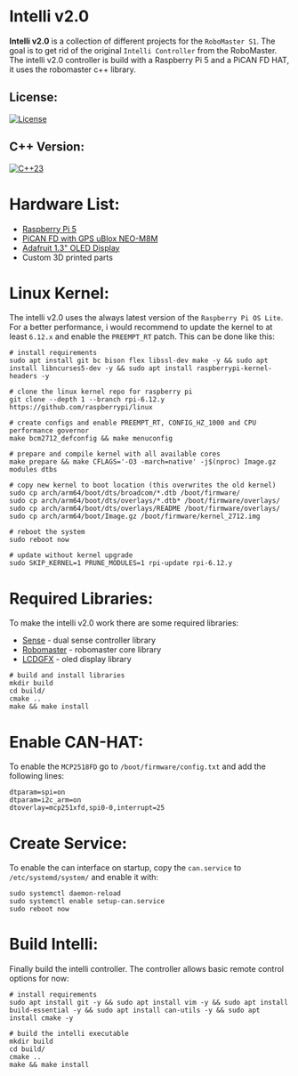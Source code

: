 # Intelli v2.0
**Intelli v2.0** is a collection of different projects for the `RoboMaster S1`.
The goal is to get rid of the original `Intelli Controller` from the RoboMaster.
The intelli v2.0 controller is build with a Raspberry Pi 5 and a PiCAN FD HAT, it uses the robomaster c++ library.

## License:
[![License](https://img.shields.io/badge/License-MIT-blue.svg?longCache=true&style=flat)](https://github.com/Vinz1911/intelli/blob/master/LICENSE)

## C++ Version:
[![C++23](https://img.shields.io/badge/C++-23-blue.svg?logo=c%2B%2B&style=flat)](https://isocpp.org)

# Hardware List:
- [Raspberry Pi 5](https://www.raspberrypi.com/products/raspberry-pi-5/)
- [PiCAN FD with GPS uBlox NEO-M8M](https://www.skpang.co.uk/products/pican-fd-with-gpsgnss-can-bus-board-for-raspberry-pi)
- [Adafruit 1.3" OLED Display](https://www.adafruit.com/product/938)
- Custom 3D printed parts

# Linux Kernel:
The intelli v2.0 uses the always latest version of the `Raspberry Pi OS Lite`. For a better performance,
i would recommend to update the kernel to at least `6.12.x` and enable the `PREEMPT_RT` patch. This can be done like this:

```shell
# install requirements
sudo apt install git bc bison flex libssl-dev make -y && sudo apt install libncurses5-dev -y && sudo apt install raspberrypi-kernel-headers -y

# clone the linux kernel repo for raspberry pi
git clone --depth 1 --branch rpi-6.12.y https://github.com/raspberrypi/linux

# create configs and enable PREEMPT_RT, CONFIG_HZ_1000 and CPU performance governor
make bcm2712_defconfig && make menuconfig

# prepare and compile kernel with all available cores
make prepare && make CFLAGS='-O3 -march=native' -j$(nproc) Image.gz modules dtbs

# copy new kernel to boot location (this overwrites the old kernel)
sudo cp arch/arm64/boot/dts/broadcom/*.dtb /boot/firmware/
sudo cp arch/arm64/boot/dts/overlays/*.dtb* /boot/firmware/overlays/
sudo cp arch/arm64/boot/dts/overlays/README /boot/firmware/overlays/
sudo cp arch/arm64/boot/Image.gz /boot/firmware/kernel_2712.img

# reboot the system
sudo reboot now

# update without kernel upgrade
sudo SKIP_KERNEL=1 PRUNE_MODULES=1 rpi-update rpi-6.12.y
```

# Required Libraries:
To make the intelli v2.0 work there are some required libraries:
- [Sense](https://github.com/Vinz1911/sense) - dual sense controller library
- [Robomaster](https://github.com/Vinz1911/robomaster) - robomaster core library
- [LCDGFX](https://github.com/Vinz1911/lcdgfx) - oled display library
 
```shell
# build and install libraries
mkdir build
cd build/
cmake ..
make && make install
```

# Enable CAN-HAT:
To enable the `MCP2518FD` go to `/boot/firmware/config.txt` and add the following lines:

```shell
dtparam=spi=on
dtparam=i2c_arm=on
dtoverlay=mcp251xfd,spi0-0,interrupt=25
```

# Create Service:
To enable the can interface on startup, copy the `can.service` to `/etc/systemd/system/` and enable it with:

```shell
sudo systemctl daemon-reload
sudo systemctl enable setup-can.service
sudo reboot now
```

# Build Intelli:
Finally build the intelli controller. The controller allows basic remote control options for now:

```shell
# install requirements
sudo apt install git -y && sudo apt install vim -y && sudo apt install build-essential -y && sudo apt install can-utils -y && sudo apt install cmake -y

# build the intelli executable
mkdir build
cd build/
cmake ..
make && make install
```